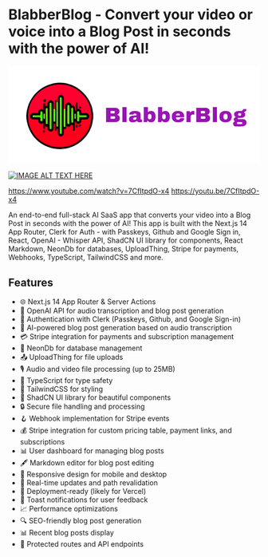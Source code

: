 # BlabberBlog - Convert your video or voice into a Blog Post in seconds with the power of AI!

<p align="center">
  <img src="https://github.com/Sunny-Shakya-ss7/speakeasyai/blob/master/public/BlabberBlog.png" title="BlabberBlog">
</p>

[![IMAGE ALT TEXT HERE](https://img.youtube.com/vi/7CfItpdO-x4/0.jpg)](https://www.youtube.com/watch?v=7CfItpdO-x4)

https://www.youtube.com/watch?v=7CfItpdO-x4
https://youtu.be/7CfItpdO-x4

An end-to-end full-stack AI SaaS app that converts your video into a Blog Post in seconds with the power of AI! This app is built with the Next.js 14 App Router, Clerk for Auth - with Passkeys, Github and Google Sign in, React, OpenAI - Whisper API, ShadCN UI library for components, React Markdown, NeonDb for databases, UploadThing, Stripe for payments, Webhooks, TypeScript, TailwindCSS and more.


## Features

- 🌐 Next.js 14 App Router & Server Actions
- 🤖 OpenAI API for audio transcription and blog post generation
- 🔐 Authentication with Clerk (Passkeys, Github, and Google Sign-in)
- 📝 AI-powered blog post generation based on audio transcription
- 💳 Stripe integration for payments and subscription management
- 💾 NeonDb for database management
- 📤 UploadThing for file uploads
- 🎙️ Audio and video file processing (up to 25MB)
- 📜 TypeScript for type safety
- 💅 TailwindCSS for styling
- 🎨 ShadCN UI library for beautiful components
- 🔒 Secure file handling and processing
- 🪝 Webhook implementation for Stripe events
- 💰 Stripe integration for custom pricing table, payment links, and subscriptions
- 📊 User dashboard for managing blog posts
- 🖋️ Markdown editor for blog post editing
- 📱 Responsive design for mobile and desktop
- 🔄 Real-time updates and path revalidation
- 🚀 Deployment-ready (likely for Vercel)
- 🔔 Toast notifications for user feedback
- 📈 Performance optimizations
- 🔍 SEO-friendly blog post generation
- 📊 Recent blog posts display
- 🔐 Protected routes and API endpoints
